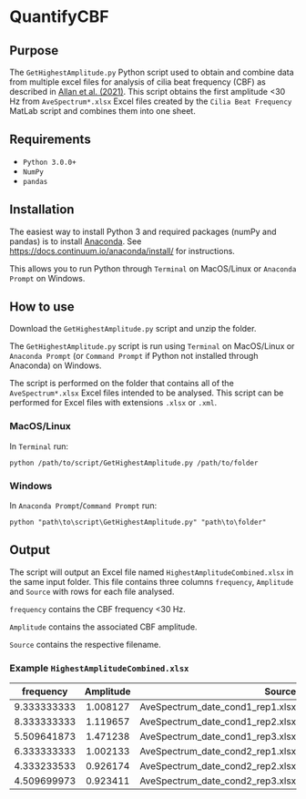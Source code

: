 # QuantifyCBF

## Purpose
The `GetHighestAmplitude.py` Python script used to obtain and combine data from multiple excel files for analysis of cilia beat frequency (CBF) as described in [Allan et al. (2021)](https://temporary.link). This script obtains the first amplitude <30 Hz from `AveSpectrum*.xlsx` Excel files created by the `Cilia Beat Frequency` MatLab script and combines them into one sheet.

## Requirements 

- `Python 3.0.0+`
- `NumPy`
- `pandas`

## Installation

The easiest way to install Python 3 and required packages (numPy and pandas) is to install [Anaconda](https://docs.continuum.io/anacondaorg/). See https://docs.continuum.io/anaconda/install/ for instructions.

This allows you to run Python through `Terminal` on MacOS/Linux or `Anaconda Prompt` on Windows.

## How to use

Download the `GetHighestAmplitude.py` script and unzip the folder.

The `GetHighestAmplitude.py` script is run using `Terminal` on MacOS/Linux or `Anaconda Prompt` (or `Command Prompt` if Python not installed through Anaconda) on Windows. 

The script is performed on the folder that contains all of the `AveSpectrum*.xlsx` Excel files intended to be analysed. This script can be performed for Excel files with extensions `.xlsx` or `.xml`. 

### MacOS/Linux
In `Terminal` run:

```
python /path/to/script/GetHighestAmplitude.py /path/to/folder
```

### Windows
In `Anaconda Prompt`/`Command Prompt` run:

```
python "path\to\script\GetHighestAmplitude.py" "path\to\folder"
```

## Output

The script will output an Excel file named `HighestAmplitudeCombined.xlsx` in the same input folder. This file contains three columns `frequency`, `Amplitude` and `Source` with rows for each file analysed. 

`frequency` contains the CBF frequency <30 Hz.

`Amplitude` contains the associated CBF amplitude.

`Source` contains the respective filename.

### Example `HighestAmplitudeCombined.xlsx`

| frequency     | Amplitude     | Source                           |
| ------------- |:-------------:| --------------------------------:|
| 9.333333333   | 1.008127      | AveSpectrum_date_cond1_rep1.xlsx |
| 8.333333333   | 1.119657      | AveSpectrum_date_cond1_rep2.xlsx |
| 5.509641873   | 1.471238      | AveSpectrum_date_cond1_rep3.xlsx |
| 6.333333333   | 1.002133      | AveSpectrum_date_cond2_rep1.xlsx |
| 4.333233533   | 0.926174      | AveSpectrum_date_cond2_rep2.xlsx |
| 4.509699973   | 0.923411      | AveSpectrum_date_cond2_rep3.xlsx |
